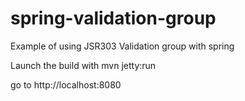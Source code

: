 spring-validation-group
=======================
Example of using JSR303 Validation group with spring

Launch the build with 
mvn jetty:run

go to http://localhost:8080
